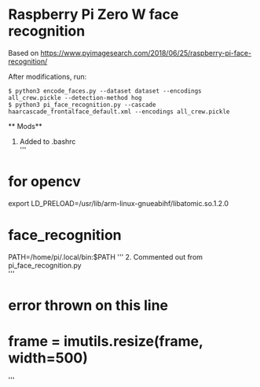 # Raspberry Pi Zero W face recognition
Based on https://www.pyimagesearch.com/2018/06/25/raspberry-pi-face-recognition/  

After modifications, run:
```
$ python3 encode_faces.py --dataset dataset --encodings all_crew.pickle --detection-method hog
$ python3 pi_face_recognition.py --cascade haarcascade_frontalface_default.xml --encodings all_crew.pickle
```

** Mods**  
  
1. Added to .bashrc  
'''
# for opencv
export LD_PRELOAD=/usr/lib/arm-linux-gnueabihf/libatomic.so.1.2.0
# face_recognition
PATH=/home/pi/.local/bin:$PATH
''' 
2. Commented out from pi_face_recognition.py  
'''
# error thrown on this line
# frame = imutils.resize(frame, width=500)
'''
